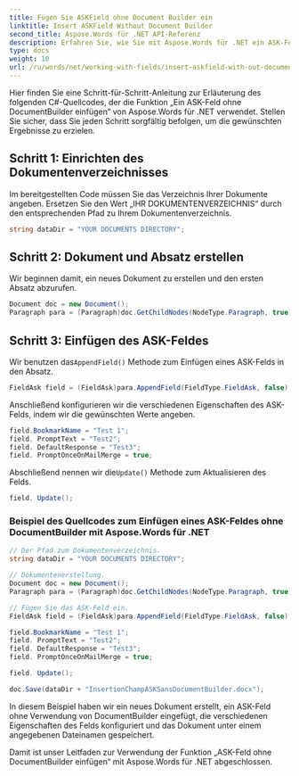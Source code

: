 ```yaml
---
title: Fügen Sie ASKField ohne Document Builder ein
linktitle: Insert ASKField Without Document Builder
second_title: Aspose.Words für .NET API-Referenz
description: Erfahren Sie, wie Sie mit Aspose.Words für .NET ein ASK-Feld in Ihre Word-Dokumente einfügen.
type: docs
weight: 10
url: /ru/words/net/working-with-fields/insert-askfield-with-out-document-builder/
---
```


Hier finden Sie eine Schritt-für-Schritt-Anleitung zur Erläuterung des folgenden C#-Quellcodes, der die Funktion „Ein ASK-Feld ohne DocumentBuilder einfügen“ von Aspose.Words für .NET verwendet. Stellen Sie sicher, dass Sie jeden Schritt sorgfältig befolgen, um die gewünschten Ergebnisse zu erzielen.

## Schritt 1: Einrichten des Dokumentenverzeichnisses

Im bereitgestellten Code müssen Sie das Verzeichnis Ihrer Dokumente angeben. Ersetzen Sie den Wert „IHR DOKUMENTENVERZEICHNIS“ durch den entsprechenden Pfad zu Ihrem Dokumentenverzeichnis.

```csharp
string dataDir = "YOUR DOCUMENTS DIRECTORY";
```

## Schritt 2: Dokument und Absatz erstellen

Wir beginnen damit, ein neues Dokument zu erstellen und den ersten Absatz abzurufen.

```csharp
Document doc = new Document();
Paragraph para = (Paragraph)doc.GetChildNodes(NodeType.Paragraph, true)[0];
```

## Schritt 3: Einfügen des ASK-Feldes

 Wir benutzen das`AppendField()` Methode zum Einfügen eines ASK-Felds in den Absatz.

```csharp
FieldAsk field = (FieldAsk)para.AppendField(FieldType.FieldAsk, false);
```

Anschließend konfigurieren wir die verschiedenen Eigenschaften des ASK-Felds, indem wir die gewünschten Werte angeben.

```csharp
field.BookmarkName = "Test 1";
field. PromptText = "Test2";
field. DefaultResponse = "Test3";
field. PromptOnceOnMailMerge = true;
```

 Abschließend nennen wir die`Update()` Methode zum Aktualisieren des Felds.

```csharp
field. Update();
```

### Beispiel des Quellcodes zum Einfügen eines ASK-Feldes ohne DocumentBuilder mit Aspose.Words für .NET

```csharp
// Der Pfad zum Dokumentenverzeichnis.
string dataDir = "YOUR DOCUMENTS DIRECTORY";

// Dokumentenerstellung.
Document doc = new Document();
Paragraph para = (Paragraph)doc.GetChildNodes(NodeType.Paragraph, true)[0];

// Fügen Sie das ASK-Feld ein.
FieldAsk field = (FieldAsk)para.AppendField(FieldType.FieldAsk, false);

field.BookmarkName = "Test 1";
field. PromptText = "Test2";
field. DefaultResponse = "Test3";
field. PromptOnceOnMailMerge = true;

field. Update();

doc.Save(dataDir + "InsertionChampASKSansDocumentBuilder.docx");
```

In diesem Beispiel haben wir ein neues Dokument erstellt, ein ASK-Feld ohne Verwendung von DocumentBuilder eingefügt, die verschiedenen Eigenschaften des Felds konfiguriert und das Dokument unter einem angegebenen Dateinamen gespeichert.

Damit ist unser Leitfaden zur Verwendung der Funktion „ASK-Feld ohne DocumentBuilder einfügen“ mit Aspose.Words für .NET abgeschlossen.